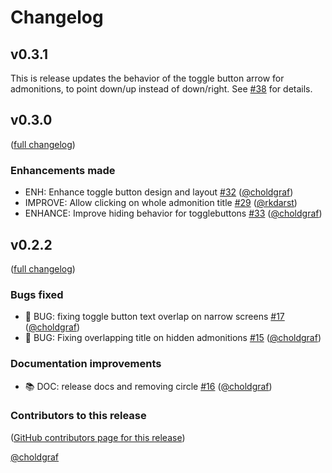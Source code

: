 # Changelog

## v0.3.1

This is release updates the behavior of the toggle button arrow for admonitions, to point down/up instead of down/right. See [#38](https://github.com/executablebooks/sphinx-togglebutton/issues/38) for details.

## v0.3.0

([full changelog](https://github.com/executablebooks/sphinx-togglebutton/compare/v0.2.3...9e73e2e1a673d2485dd8c8d56510cdf910531f1a))

### Enhancements made

- ENH: Enhance toggle button design and layout [#32](https://github.com/executablebooks/sphinx-togglebutton/pull/32) ([@choldgraf](https://github.com/choldgraf))
- IMPROVE: Allow clicking on whole admonition title [#29](https://github.com/executablebooks/sphinx-togglebutton/pull/29) ([@rkdarst](https://github.com/rkdarst))
- ENHANCE: Improve hiding behavior for togglebuttons [#33](https://github.com/executablebooks/sphinx-togglebutton/pull/33) ([@choldgraf](https://github.com/choldgraf))

## v0.2.2
([full changelog](https://github.com/executablebooks/sphinx-togglebutton/compare/v0.2.0...v0.2.2))


### Bugs fixed
* 🐛 BUG: fixing toggle button text overlap on narrow screens [#17](https://github.com/executablebooks/sphinx-togglebutton/pull/17) ([@choldgraf](https://github.com/choldgraf))
* 🐛 BUG: Fixing overlapping title on hidden admonitions [#15](https://github.com/executablebooks/sphinx-togglebutton/pull/15) ([@choldgraf](https://github.com/choldgraf))

### Documentation improvements
* 📚 DOC: release docs and removing circle [#16](https://github.com/executablebooks/sphinx-togglebutton/pull/16) ([@choldgraf](https://github.com/choldgraf))

### Contributors to this release
([GitHub contributors page for this release](https://github.com/executablebooks/sphinx-togglebutton/graphs/contributors?from=2020-06-09&to=2020-08-08&type=c))

[@choldgraf](https://github.com/search?q=repo%3Aexecutablebooks%2Fsphinx-togglebutton+involves%3Acholdgraf+updated%3A2020-06-09..2020-08-08&type=Issues)